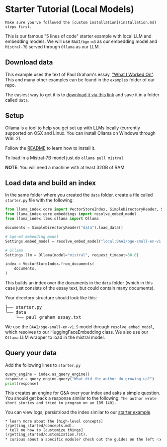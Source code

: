 # Starter Tutorial (Local Models)

```{tip}
Make sure you've followed the [custom installation](installation.md) steps first.
```

This is our famous "5 lines of code" starter example with local LLM and embedding models. We will use `BAAI/bge-m3` as our embedding model and `Mistral-7B` served through `Ollama` as our LLM.

## Download data

This example uses the text of Paul Graham's essay, ["What I Worked On"](http://paulgraham.com/worked.html). This and many other examples can be found in the `examples` folder of our repo.

The easiest way to get it is to [download it via this link](https://raw.githubusercontent.com/run-llama/llama_index/main/docs/examples/data/paul_graham/paul_graham_essay.txt) and save it in a folder called `data`.

## Setup

Ollama is a tool to help you get set up with LLMs locally (currently supported on OSX and Linux. You can install Ollama on Windows through WSL 2).

Follow the [README](https://github.com/jmorganca/ollama) to learn how to install it.

To load in a Mistral-7B model just do `ollama pull mistral`

**NOTE**: You will need a machine with at least 32GB of RAM.

## Load data and build an index

In the same folder where you created the `data` folder, create a file called `starter.py` file with the following:

```python
from llama_index.core import VectorStoreIndex, SimpleDirectoryReader, Settings
from llama_index.core.embeddings import resolve_embed_model
from llama_index.llms.ollama import Ollama

documents = SimpleDirectoryReader("data").load_data()

# bge-m3 embedding model
Settings.embed_model = resolve_embed_model("local:BAAI/bge-small-en-v1.5")

# ollama
Settings.llm = Ollama(model="mistral", request_timeout=30.0)

index = VectorStoreIndex.from_documents(
    documents,
)
```

This builds an index over the documents in the `data` folder (which in this case just consists of the essay text, but could contain many documents).

Your directory structure should look like this:

<pre>
├── starter.py
└── data
    └── paul_graham_essay.txt
</pre>

We use the `BAAI/bge-small-en-v1.5` model through `resolve_embed_model`, which resolves to our HuggingFaceEmbedding class. We also use our `Ollama` LLM wrapper to load in the mistral model.

## Query your data

Add the following lines to `starter.py`

```python
query_engine = index.as_query_engine()
response = query_engine.query("What did the author do growing up?")
print(response)
```

This creates an engine for Q&A over your index and asks a simple question. You should get back a response similar to the following: `The author wrote short stories and tried to program on an IBM 1401.`

You can view logs, persist/load the index similar to our [starter example](/getting_started/starter_example.md).

```{admonition} Next Steps
* learn more about the [high-level concepts](/getting_started/concepts.md).
* tell me how to [customize things](/getting_started/customization.rst).
* curious about a specific module? check out the guides on the left 👈
```

